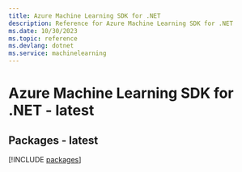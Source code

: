 ```yaml
---
title: Azure Machine Learning SDK for .NET
description: Reference for Azure Machine Learning SDK for .NET
ms.date: 10/30/2023
ms.topic: reference
ms.devlang: dotnet
ms.service: machinelearning
---
```

# Azure Machine Learning SDK for .NET - latest
## Packages - latest
[!INCLUDE [packages](machine-learning-index.md)]